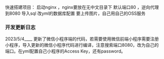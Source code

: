 快速搭建项目：
启动nginx ，nginx要放在无中文目录下
默认端口80 ，逆向代理到8080
导入sql
改yml的数据库配置
要上传图片，自己用自己的OSS服务
### 开发更新日志
2023/5/4____ 更新了微信小程序端的代码，若需要使用微信前端小程序需要注册小程序，导入更新的微信小程序代码进行编译，注意搜索端口8080，改为自己的端口。在yml配置自己小程序的Access Key，还有password。
